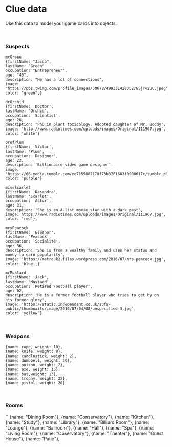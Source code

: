 # Clue data

Use this data to model your game cards into objects.

<br>

### Suspects

```
mrGreen
{firstName: "Jacob",
lastName: "Green"
occupation: "Entrepreneur",
age: "45",
description: "He has a lot of connections",
image: "https://pbs.twimg.com/profile_images/506787499331428352/65jTv2uC.jpeg",
color: "green",}
```

```
drOrchid
{firstName: 'Doctor',
lastName: 'Orchid',
occupation: 'Scientist',
age: 26,
description: 'PhD in plant toxicology. Adopted daughter of Mr. Boddy',
image: 'http://www.radiotimes.com/uploads/images/Original/111967.jpg',
color: 'white'}
```

```
profPlum
{firstName: 'Victor',
lastName: 'Plum',
occupation: 'Designer',
age: 22,
description: 'Billionaire video game designer',
image: 'https://66.media.tumblr.com/ee7155882178f73b3781603f0908617c/tumblr_phhxc7EhPJ1w5fh03_540.jpg',
color: 'purple'}
```

```
missScarlet
{firstName: 'Kasandra',
lastName: 'Scarlet',
occupation: 'Actor',
age: 31,
description: 'She is an A-list movie star with a dark past',
image: https://www.radiotimes.com/uploads/images/Original/111967.jpg',
color: 'red'},
```

```
mrsPeacock
{firstName: 'Eleanor',
lastName: 'Peacock',
occupation: 'Socialité',
age: 36,
description: 'She is from a wealthy family and uses her status and money to earn popularity',
image: 'https://metrouk2.files.wordpress.com/2016/07/mrs-peacock.jpg',
color: 'blue',}
```

```
mrMustard
{firstName: 'Jack',
lastName: 'Mustard',
occupation: 'Retired Football player',
age: 62,
description: 'He is a former football player who tries to get by on his former glory',
image: 'https://static.independent.co.uk/s3fs-public/thumbnails/image/2016/07/04/08/unspecified-3.jpg',
color: 'yellow'}
```

<br>

### Weapons

```
{name: rope, weight: 10},
{name: knife, weight: 8},
{name: candlestick, weight: 2},
{name: dumbbell, weight: 30},
{name: poison, weight: 2},
{name: axe, weight: 15},
{name: bat,weight: 13},
{name: trophy, weight: 25},
{name: pistol, weight: 20}
```

<br>

### Rooms

``
{name: "Dining Room"},
{name: "Conservatory"},
{name: "Kitchen"},
{name: "Study"},
{name: "Library"},
{name: "Billiard Room"},
{name: "Lounge"},
{name: "Ballroom"},
{name: "Hall"},
{name: "Spa"},
{name: "Living Room"},
{name: "Observatory"},
{name: "Theater"},
{name: "Guest House"},
{name: "Patio"},

```

```
